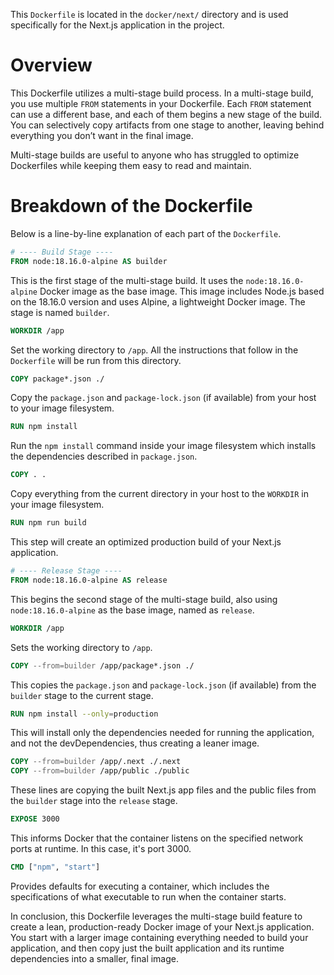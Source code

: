 This `Dockerfile` is located in the `docker/next/` directory and is used specifically for the Next.js application in the project. 

# **Overview**

This Dockerfile utilizes a multi-stage build process. In a multi-stage build, you use multiple `FROM` statements in your Dockerfile. Each `FROM` statement can use a different base, and each of them begins a new stage of the build. You can selectively copy artifacts from one stage to another, leaving behind everything you don’t want in the final image.

Multi-stage builds are useful to anyone who has struggled to optimize Dockerfiles while keeping them easy to read and maintain.

# **Breakdown of the Dockerfile**

Below is a line-by-line explanation of each part of the `Dockerfile`.

```Dockerfile
# ---- Build Stage ----
FROM node:18.16.0-alpine AS builder
```

This is the first stage of the multi-stage build. It uses the `node:18.16.0-alpine` Docker image as the base image. This image includes Node.js based on the 18.16.0 version and uses Alpine, a lightweight Docker image. The stage is named `builder`.

```Dockerfile
WORKDIR /app
```

Set the working directory to `/app`. All the instructions that follow in the `Dockerfile` will be run from this directory.

```Dockerfile
COPY package*.json ./
```

Copy the `package.json` and `package-lock.json` (if available) from your host to your image filesystem.

```Dockerfile
RUN npm install
```

Run the `npm install` command inside your image filesystem which installs the dependencies described in `package.json`.

```Dockerfile
COPY . .
```

Copy everything from the current directory in your host to the `WORKDIR` in your image filesystem.

```Dockerfile
RUN npm run build
```

This step will create an optimized production build of your Next.js application.

```Dockerfile
# ---- Release Stage ----
FROM node:18.16.0-alpine AS release
```

This begins the second stage of the multi-stage build, also using `node:18.16.0-alpine` as the base image, named as `release`.

```Dockerfile
WORKDIR /app
```

Sets the working directory to `/app`.

```Dockerfile
COPY --from=builder /app/package*.json ./
```

This copies the `package.json` and `package-lock.json` (if available) from the `builder` stage to the current stage.

```Dockerfile
RUN npm install --only=production
```

This will install only the dependencies needed for running the application, and not the devDependencies, thus creating a leaner image.

```Dockerfile
COPY --from=builder /app/.next ./.next
COPY --from=builder /app/public ./public
```

These lines are copying the built Next.js app files and the public files from the `builder` stage into the `release` stage.

```Dockerfile
EXPOSE 3000
```

This informs Docker that the container listens on the specified network ports at runtime. In this case, it's port 3000.

```Dockerfile
CMD ["npm", "start"]
```

Provides defaults for executing a container, which includes the specifications of what executable to run when the container starts.

In conclusion, this Dockerfile leverages the multi-stage build feature to create a lean, production-ready Docker image of your Next.js application. You start with a larger image containing everything needed to build your application, and then copy just the built application and its runtime dependencies into a smaller, final image.
